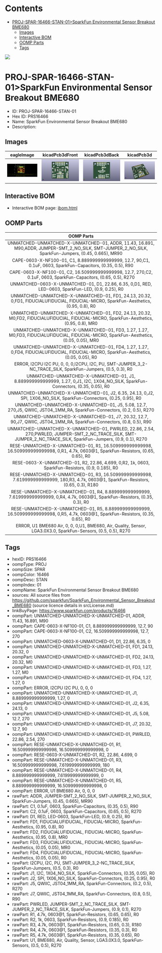 



Contents
========

* [PROJ-SPAR-16466-STAN-01>SparkFun Environmental Sensor Breakout BME680](#proj-spar-16466-stan-01sparkfun-environmental-sensor-breakout-bme680)
	* [Images](#images)
	* [Interactive BOM](#interactive-bom)
	* [OOMP Parts](#oomp-parts)
	* [Tags](#tags)
  
![][im]
# PROJ-SPAR-16466-STAN-01>SparkFun Environmental Sensor Breakout BME680

- ID: PROJ-SPAR-16466-STAN-01
- Hex ID: PRS16466
- Name: SparkFun Environmental Sensor Breakout BME680
- Description: 

## Images
  
  

|eagleImage|kicadPcb3dFront|kicadPcb3dBack|kicadPcb3d|
| :---: | :---: | :---: | :---: |
|[![eagleImage](eagleImage_140.png)](eagleImage_600.png)|[![kicadPcb3dFront](kicadPcb3dFront_140.png)](kicadPcb3dFront_600.png)|[![kicadPcb3dBack](kicadPcb3dBack_140.png)](kicadPcb3dBack_600.png)|[![kicadPcb3d](kicadPcb3d_140.png)](kicadPcb3d_600.png)|

## Interactive BOM

- Interactive BOM page: [ibom.html](kicad/bom/ibom.html)

## OOMP Parts
  

|OOMP Parts|
| :---: |
|UNMATCHED-UNMATCHED-X-UNMATCHED-01, ADDR, 11.43, 16.891, M90,ADDR, JUMPER-SMT_2_NO_SILK, SMT-JUMPER_2_NO_SILK, SparkFun-Jumpers, (0.45, 0.665), MR90|
|CAPE-0603-X-NF100-01, C1, 8.889999999999999, 12.7, 90,C1, 0.1uF, 0603, SparkFun-Capacitors, (0.35, 0.5), R90|
|CAPE-0603-X-NF100-01, C2, 16.509999999999998, 12.7, 270,C2, 0.1uF, 0603, SparkFun-Capacitors, (0.65, 0.5), R270|
|UNMATCHED-0603-X-UNMATCHED-01, D1, 22.86, 6.35, 0,D1, RED, LED-0603, SparkFun-LED, (0.9, 0.25), R0|
|UNMATCHED-UNMATCHED-X-UNMATCHED-01, FD1, 24.13, 20.32, 0,FD1, FIDUCIALUFIDUCIAL, FIDUCIAL-MICRO, SparkFun-Aesthetics, (0.95, 0.8), R0|
|UNMATCHED-UNMATCHED-X-UNMATCHED-01, FD2, 24.13, 20.32, M0,FD2, FIDUCIALUFIDUCIAL, FIDUCIAL-MICRO, SparkFun-Aesthetics, (0.95, 0.8), MR0|
|UNMATCHED-UNMATCHED-X-UNMATCHED-01, FD3, 1.27, 1.27, M0,FD3, FIDUCIALUFIDUCIAL, FIDUCIAL-MICRO, SparkFun-Aesthetics, (0.05, 0.05), MR0|
|UNMATCHED-UNMATCHED-X-UNMATCHED-01, FD4, 1.27, 1.27, 0,FD4, FIDUCIALUFIDUCIAL, FIDUCIAL-MICRO, SparkFun-Aesthetics, (0.05, 0.05), R0|
|ERROR, I2CPU I2C PU, 0, 0, 0,I2CPU, I2C, PU, SMT-JUMPER_3_2-NC_TRACE_SILK, SparkFun-Jumpers, (0.5, 0.3), R0|
|UNMATCHED-UNMATCHED-X-UNMATCHED-01, J1, 8.889999999999999, 1.27, 0,J1, I2C, 1X04_NO_SILK, SparkFun-Connectors, (0.35, 0.05), R0|
|UNMATCHED-UNMATCHED-X-UNMATCHED-01, J2, 6.35, 24.13, 0,J2, SPI, 1X06_NO_SILK, SparkFun-Connectors, (0.25, 0.95), R0|
|UNMATCHED-UNMATCHED-X-UNMATCHED-01, J5, 5.08, 12.7, 270,J5, QWIIC, JST04_1MM_RA, SparkFun-Connectors, (0.2, 0.5), R270|
|UNMATCHED-UNMATCHED-X-UNMATCHED-01, J7, 20.32, 12.7, 90,J7, QWIIC, JST04_1MM_RA, SparkFun-Connectors, (0.8, 0.5), R90|
|UNMATCHED-UNMATCHED-X-UNMATCHED-01, PWRLED, 22.86, 2.54, 270,PWRLED, JUMPER-SMT_2_NC_TRACE_SILK, SMT-JUMPER_2_NC_TRACE_SILK, SparkFun-Jumpers, (0.9, 0.1), R270|
|RESE-UNMATCHED-X-UNMATCHED-01, R1, 16.509999999999998, 16.509999999999998, 0,R1, 4.7k, 0603@1, SparkFun-Resistors, (0.65, 0.65), R0|
|RESE-0603-X-UNMATCHED-01, R2, 22.86, 4.699, 0,R2, 1k, 0603, SparkFun-Resistors, (0.9, 0.185), R0|
|RESE-UNMATCHED-X-UNMATCHED-01, R3, 16.509999999999998, 7.619999999999999, 180,R3, 4.7k, 0603@1, SparkFun-Resistors, (0.65, 0.3), R180|
|RESE-UNMATCHED-X-UNMATCHED-01, R4, 8.889999999999999, 7.619999999999999, 0,R4, 4.7k, 0603@1, SparkFun-Resistors, (0.35, 0.3), R0|
|RESE-UNMATCHED-X-UNMATCHED-01, R5, 8.889999999999999, 16.509999999999998, 0,R5, 4.7k, 0603@1, SparkFun-Resistors, (0.35, 0.65), R0|
|ERROR, U1 BME680 Air, 0, 0, 0,U1, BME680, Air, Quality, Sensor, LGA3.0X3.0, SparkFun-Sensors, (0.5, 0.5), R270|

## Tags

- hexID: PRS16466
- oompType: PROJ
- oompSize: SPAR
- oompColor: 16466
- oompDesc: STAN
- oompIndex: 01
- oompName: SparkFun Environmental Sensor Breakout BME680
- sources: All source files from https://github.com/sparkfun/SparkFun_Environmental_Sensor_Breakout_BME680 (source licence details in srcLicense.md)
- linkBuyPage: https://www.sparkfun.com/products/16466
- oompPart: UNMATCHED-UNMATCHED-X-UNMATCHED-01, ADDR, 11.43, 16.891, M90
- oompPart: CAPE-0603-X-NF100-01, C1, 8.889999999999999, 12.7, 90
- oompPart: CAPE-0603-X-NF100-01, C2, 16.509999999999998, 12.7, 270
- oompPart: UNMATCHED-0603-X-UNMATCHED-01, D1, 22.86, 6.35, 0
- oompPart: UNMATCHED-UNMATCHED-X-UNMATCHED-01, FD1, 24.13, 20.32, 0
- oompPart: UNMATCHED-UNMATCHED-X-UNMATCHED-01, FD2, 24.13, 20.32, M0
- oompPart: UNMATCHED-UNMATCHED-X-UNMATCHED-01, FD3, 1.27, 1.27, M0
- oompPart: UNMATCHED-UNMATCHED-X-UNMATCHED-01, FD4, 1.27, 1.27, 0
- oompPart: ERROR, I2CPU I2C PU, 0, 0, 0
- oompPart: UNMATCHED-UNMATCHED-X-UNMATCHED-01, J1, 8.889999999999999, 1.27, 0
- oompPart: UNMATCHED-UNMATCHED-X-UNMATCHED-01, J2, 6.35, 24.13, 0
- oompPart: UNMATCHED-UNMATCHED-X-UNMATCHED-01, J5, 5.08, 12.7, 270
- oompPart: UNMATCHED-UNMATCHED-X-UNMATCHED-01, J7, 20.32, 12.7, 90
- oompPart: UNMATCHED-UNMATCHED-X-UNMATCHED-01, PWRLED, 22.86, 2.54, 270
- oompPart: RESE-UNMATCHED-X-UNMATCHED-01, R1, 16.509999999999998, 16.509999999999998, 0
- oompPart: RESE-0603-X-UNMATCHED-01, R2, 22.86, 4.699, 0
- oompPart: RESE-UNMATCHED-X-UNMATCHED-01, R3, 16.509999999999998, 7.619999999999999, 180
- oompPart: RESE-UNMATCHED-X-UNMATCHED-01, R4, 8.889999999999999, 7.619999999999999, 0
- oompPart: RESE-UNMATCHED-X-UNMATCHED-01, R5, 8.889999999999999, 16.509999999999998, 0
- oompPart: ERROR, U1 BME680 Air, 0, 0, 0
- rawPart: ADDR, JUMPER-SMT_2_NO_SILK, SMT-JUMPER_2_NO_SILK, SparkFun-Jumpers, (0.45, 0.665), MR90
- rawPart: C1, 0.1uF, 0603, SparkFun-Capacitors, (0.35, 0.5), R90
- rawPart: C2, 0.1uF, 0603, SparkFun-Capacitors, (0.65, 0.5), R270
- rawPart: D1, RED, LED-0603, SparkFun-LED, (0.9, 0.25), R0
- rawPart: FD1, FIDUCIALUFIDUCIAL, FIDUCIAL-MICRO, SparkFun-Aesthetics, (0.95, 0.8), R0
- rawPart: FD2, FIDUCIALUFIDUCIAL, FIDUCIAL-MICRO, SparkFun-Aesthetics, (0.95, 0.8), MR0
- rawPart: FD3, FIDUCIALUFIDUCIAL, FIDUCIAL-MICRO, SparkFun-Aesthetics, (0.05, 0.05), MR0
- rawPart: FD4, FIDUCIALUFIDUCIAL, FIDUCIAL-MICRO, SparkFun-Aesthetics, (0.05, 0.05), R0
- rawPart: I2CPU, I2C, PU, SMT-JUMPER_3_2-NC_TRACE_SILK, SparkFun-Jumpers, (0.5, 0.3), R0
- rawPart: J1, I2C, 1X04_NO_SILK, SparkFun-Connectors, (0.35, 0.05), R0
- rawPart: J2, SPI, 1X06_NO_SILK, SparkFun-Connectors, (0.25, 0.95), R0
- rawPart: J5, QWIIC, JST04_1MM_RA, SparkFun-Connectors, (0.2, 0.5), R270
- rawPart: J7, QWIIC, JST04_1MM_RA, SparkFun-Connectors, (0.8, 0.5), R90
- rawPart: PWRLED, JUMPER-SMT_2_NC_TRACE_SILK, SMT-JUMPER_2_NC_TRACE_SILK, SparkFun-Jumpers, (0.9, 0.1), R270
- rawPart: R1, 4.7k, 0603@1, SparkFun-Resistors, (0.65, 0.65), R0
- rawPart: R2, 1k, 0603, SparkFun-Resistors, (0.9, 0.185), R0
- rawPart: R3, 4.7k, 0603@1, SparkFun-Resistors, (0.65, 0.3), R180
- rawPart: R4, 4.7k, 0603@1, SparkFun-Resistors, (0.35, 0.3), R0
- rawPart: R5, 4.7k, 0603@1, SparkFun-Resistors, (0.35, 0.65), R0
- rawPart: U1, BME680, Air, Quality, Sensor, LGA3.0X3.0, SparkFun-Sensors, (0.5, 0.5), R270



[im]: kicadPcb3d_450.png
